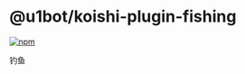 # @u1bot/koishi-plugin-fishing

[![npm](https://img.shields.io/npm/v/@u1bot/koishi-plugin-fishing?style=flat-square)](https://www.npmjs.com/package/@u1bot/koishi-plugin-fishing)

钓鱼
